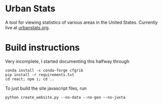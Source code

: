 # Urban Stats
A tool for viewing statistics of various areas in the United States. Currently live at [urbanstats.org](https://urbanstats.org/).


# Build instructions

Very incomplete, I started documenting this halfway through

```
conda install -c conda-forge cfgrib
pip install -r requirements.txt
cd react; npm i; cd ..
```

To just build the site javascript files, run

```
python create_website.py --no-data --no-geo --no-juxta
```
